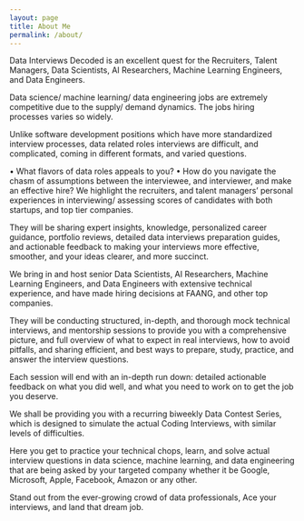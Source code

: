 ```yaml
---
layout: page
title: About Me
permalink: /about/
---
```


Data Interviews Decoded is an excellent quest for the Recruiters, Talent Managers, Data Scientists, AI Researchers, Machine Learning Engineers, and Data Engineers.

Data science/ machine learning/ data engineering jobs are extremely competitive due to the supply/ demand dynamics. The jobs hiring processes varies so widely.

Unlike software development positions which have more standardized interview processes, data related roles interviews are difficult, and complicated, coming in different formats, and varied questions.

•	What flavors of data roles appeals to you?
•	How do you navigate the chasm of assumptions between the interviewee, and interviewer, and make an effective hire?
We highlight the recruiters, and talent managers’ personal experiences in interviewing/ assessing scores of candidates with both startups, and top tier companies. 

They will be sharing expert insights, knowledge, personalized career guidance, portfolio reviews, detailed data interviews preparation guides, and actionable feedback to making your interviews more effective, smoother, and your ideas clearer, and more succinct.

We bring in and host senior Data Scientists, AI Researchers, Machine Learning Engineers, and Data Engineers with extensive technical experience, and have made hiring decisions at FAANG, and other top companies.

They will be conducting structured, in-depth, and thorough mock technical interviews, and mentorship sessions to provide you with a comprehensive picture, and full overview of what to expect in real interviews, how to avoid pitfalls, and sharing efficient, and best ways to prepare, study, practice, and answer the interview questions.

Each session will end with an in-depth run down: detailed actionable feedback on what you did well, and what you need to work on to get the job you deserve.

We shall be providing you with a recurring biweekly Data Contest Series, which is designed to simulate the actual Coding Interviews, with similar levels of difficulties.

Here you get to practice your technical chops, learn, and solve actual interview questions in data science, machine learning, and data engineering that are being asked by your targeted company whether it be Google, Microsoft, Apple, Facebook, Amazon or any other.


Stand out from the ever-growing crowd of data professionals, Ace your interviews, and land that dream job.


